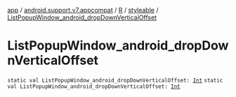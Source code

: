 [app](../../../index.md) / [android.support.v7.appcompat](../../index.md) / [R](../index.md) / [styleable](index.md) / [ListPopupWindow_android_dropDownVerticalOffset](./-list-popup-window_android_drop-down-vertical-offset.md)

# ListPopupWindow_android_dropDownVerticalOffset

`static val ListPopupWindow_android_dropDownVerticalOffset: `[`Int`](https://kotlinlang.org/api/latest/jvm/stdlib/kotlin/-int/index.html)
`static val ListPopupWindow_android_dropDownVerticalOffset: `[`Int`](https://kotlinlang.org/api/latest/jvm/stdlib/kotlin/-int/index.html)